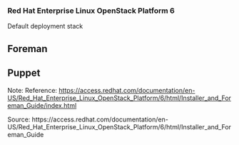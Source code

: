 <!-- .slide: data-background-image="images/redhat-logo.svg" data-background-size="contain" -->
### Red Hat Enterprise Linux OpenStack Platform 6<!-- .element class="fragment" -->


Default deployment stack
## Foreman
## Puppet
Note: Reference: https://access.redhat.com/documentation/en-US/Red_Hat_Enterprise_Linux_OpenStack_Platform/6/html/Installer_and_Foreman_Guide/index.html


<!-- .slide: data-background-image="images/6526.png" data-background-size="contain" -->
<div class="caption">Source: https://access.redhat.com/documentation/en-US/Red_Hat_Enterprise_Linux_OpenStack_Platform/6/html/Installer_and_Foreman_Guide</div>



<!-- .slide: data-background-image="images/6527.png" data-background-size="contain" -->


<!-- .slide: data-background-image="images/6528.png" data-background-size="contain" -->


<!-- .slide: data-background-image="images/6529.png" data-background-size="contain" -->
